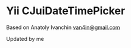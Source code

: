 Yii CJuiDateTimePicker
=======================

Based on Anatoly Ivanchin <van4in@gmail.com>

Updated by me
